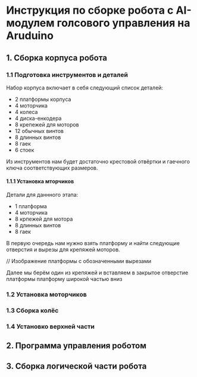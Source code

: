 # Инструкция по сборке робота с AI-модулем голсового управления на Aruduino
## 1. Сборка корпуса робота
### 1.1 Подготовка инструментов и деталей
Набор корпуса включает в себя следующий список деталей:
  - 2 платформы корпуса
  - 4 моторчика
  - 4 колеса
  - 4 диска-енкодера
  - 8 крепежей для моторов
  - 12 обычных винтов
  - 8 длинных винтов
  - 8 гаек
  - 6 стоек

Из инструментов нам будет достаточно крестовой отвёртки и гаечного ключа соответствующих размеров.
#### 1.1.1 Установка мторчиков
Детали для даннного этапа:
  - 1 платформа
  - 4 моторчика
  - 8 крпежей для мотора
  - 8 длинных винтов
  - 8 гаек

В первую очередь нам нужно взять платформу и найти следующие отверстия и вырезы для крепяжей моторов.
  
  // Изображение платформы с обозначенными вырезами

Далее мы берём один из крепяжей и вставляем в закрытое отверстие платформы платформу широкой частью вниз
### 1.2 Установка моторчиков
### 1.3 Сборка колёс
### 1.4 Установко верхней части
## 2. Программа управления роботом
## 3. Сборка логической части робота
